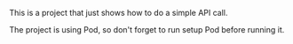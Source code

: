 This is a project that just shows how to do a simple API call.

The project is using Pod, so don't forget to run setup Pod before running it.
